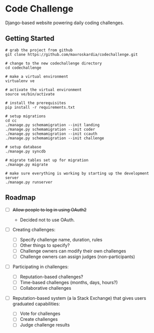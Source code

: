 Code Challenge
==============

Django-based website powering daily coding challenges.

Getting Started
---------------
```
# grab the project from github
git clone https://github.com/mavroskardia/codechallenge.git

# change to the new codechallenge directory
cd codechallenge

# make a virtual environment
virtualenv ve

# activate the virtual environment
source ve/bin/activate

# install the prerequisites
pip install -r requirements.txt

# setup migrations
cd cc
./manage.py schemamigration --init landing
./manage.py schemamigration --init coder
./manage.py schemamigration --init ccauth
./manage.py schemamigration --init challenge

# setup database
./manage.py syncdb

# migrate tables set up for migration
./manage.py migrate

# make sure everything is working by starting up the development server
./manage.py runserver
```

Roadmap
-------
* [ ] ~~Allow people to log in using OAuth2~~
    * Decided not to use OAuth.

* [ ] Creating challenges:
    * [ ] Specify challenge name, duration, rules
    * [ ] Other things to specify?
    * [ ] Challenge owners can modify their own challenges
    * [ ] Challenge owners can assign judges (non-participants)

* [ ] Participating in challenges:
    * [ ] Reputation-based challenges?
    * [ ] Time-based challenges (months, days, hours?)
    * [ ] Collaborative challenges

* [ ] Reputation-based system (a la Stack Exchange) that gives users graduated capabilities:
    * [ ] Vote for challenges
    * [ ] Create challenges
    * [ ] Judge challenge results